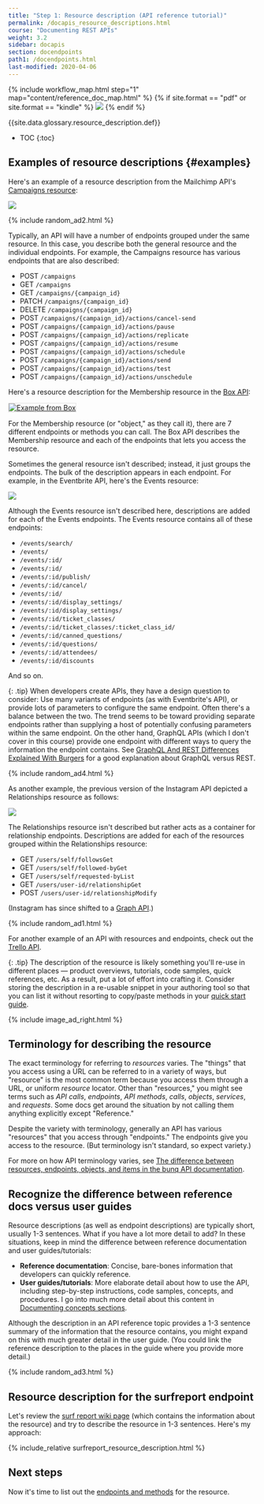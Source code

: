 ```yaml
---
title: "Step 1: Resource description (API reference tutorial)"
permalink: /docapis_resource_descriptions.html
course: "Documenting REST APIs"
weight: 3.2
sidebar: docapis
section: docendpoints
path1: /docendpoints.html
last-modified: 2020-04-06
---
```


{% include workflow_map.html step="1" map="content/reference_doc_map.html"  %}
{% if site.format == "pdf" or site.format == "kindle" %}
<img src="https://s3.us-west-1.wasabisys.com/idbwmedia.com/images/api/apiref1.png"/>
{% endif %}

{{site.data.glossary.resource_description.def}}

* TOC
{:toc}

## Examples of resource descriptions {#examples}

Here's an example of a resource description from the Mailchimp API's [Campaigns resource](http://developer.mailchimp.com/documentation/mailchimp/reference/campaigns/#):

<a class="noExtIcon" href="http://developer.mailchimp.com/documentation/mailchimp/reference/campaigns/"><img src="https://s3.us-west-1.wasabisys.com/idbwmedia.com/images/api/mailchimpcampaigns.png"/></a>

{% include random_ad2.html %}

Typically, an API will have a number of endpoints grouped under the same resource. In this case, you describe both the general resource and the individual endpoints. For example, the Campaigns resource has various endpoints that are also described:

* POST `/campaigns`
* GET `/campaigns	`
* GET `/campaigns/{campaign_id}`
* PATCH `/campaigns/{campaign_id}`
* DELETE `/campaigns/{campaign_id}`
* POST `/campaigns/{campaign_id}/actions/cancel-send`
* POST `/campaigns/{campaign_id}/actions/pause`
* POST `/campaigns/{campaign_id}/actions/replicate`
* POST `/campaigns/{campaign_id}/actions/resume`
* POST `/campaigns/{campaign_id}/actions/schedule`
* POST `/campaigns/{campaign_id}/actions/send`
* POST `/campaigns/{campaign_id}/actions/test`
* POST `/campaigns/{campaign_id}/actions/unschedule`

Here's a resource description for the Membership resource in the [Box API](https://developer.box.com/reference/resources/group-membership/):

<a class="noCrossRef" href="https://developer.box.com/reference/resources/group-membership/" class="noExtIcon"><img src="https://s3.us-west-1.wasabisys.com/idbwmedia.com/images/api/boxresourcesv2.png" style="border: 1px solid #dedede" alt="Example from Box" /></a>

For the Membership resource (or "object," as they call it), there are 7 different endpoints or methods you can call. The Box API describes the Membership resource and each of the endpoints that lets you access the resource.

Sometimes the general resource isn't described; instead, it just groups the endpoints. The bulk of the description appears in each endpoint. For example, in the Eventbrite API, here's the Events resource:

<a class="noExtIcon" href="https://www.eventbrite.com/platform/api#/reference/event"><img src="https://s3.us-west-1.wasabisys.com/idbwmedia.com/images/api/eventbriteresourceexample2.png"/></a>

Although the Events resource isn't described here, descriptions are added for each of the Events endpoints. The Events resource contains all of these endpoints:

* `/events/search/`
* `/events/`
* `/events/:id/`
* `/events/:id/`
* `/events/:id/publish/`
* `/events/:id/cancel/`
* `/events/:id/`
* `/events/:id/display_settings/`
* `/events/:id/display_settings/`
* `/events/:id/ticket_classes/`
* `/events/:id/ticket_classes/:ticket_class_id/`
* `/events/:id/canned_questions/`
* `/events/:id/questions/`
* `/events/:id/attendees/`
* `/events/:id/discounts`

And so on.

{: .tip}
When developers create APIs, they have a design question to consider: Use many variants of endpoints (as with Eventbrite's API), or provide lots of parameters to configure the same endpoint. Often there's a balance between the two. The trend seems to be toward providing separate endpoints rather than supplying a host of potentially confusing parameters within the same endpoint. On the other hand, GraphQL APIs (which I don't cover in this course) provide one endpoint with different ways to query the information the endpoint contains. See [GraphQL And REST Differences Explained With Burgers](http://apievangelist.com/2018/06/29/graphql-and-rest-differences-explained-with-burgers/) for a good explanation about GraphQL versus REST.

{% include random_ad4.html %}

As another example, the previous version of the Instagram API depicted a Relationships resource as follows:

<a  class="noCrossRef" class="noExtIcon"><img src="https://s3.us-west-1.wasabisys.com/idbwmedia.com/images/api/instagramapi_3_17.png"/></a>

The Relationships resource isn't described but rather acts as a container for relationship endpoints. Descriptions are added for each of the resources grouped within the Relationships resource:

* GET `/users/self/followsGet`
* GET `/users/self/followed-byGet`
* GET `/users/self/requested-byList`
* GET `/users/user-id/relationshipGet`
* POST `/users/user-id/relationshipModify`

(Instagram has since shifted to a [Graph API](https://developers.facebook.com/docs/instagram-api/).)

{% include random_ad1.html %}

For another example of an API with resources and endpoints, check out the [Trello API](https://developers.trello.com/v1.0/reference#introduction).

{: .tip}
The description of the resource is likely something you'll re-use in different places &mdash; product overviews, tutorials, code samples, quick references, etc. As a result, put a lot of effort into crafting it. Consider storing the description in a re-usable snippet in your authoring tool so that you can list it without resorting to copy/paste methods in your [quick start guide](docapis_doc_quick_reference.html).

{% include image_ad_right.html %}

## Terminology for describing the resource

The exact terminology for referring to *resources* varies. The "things" that you access using a URL can be referred to in a variety of ways, but "resource" is the most common term because you access them through a URL, or uniform *resource* locator. Other than "resources," you might see terms such as *API calls*, *endpoints*, *API methods*, *calls*, *objects*, *services*, and *requests*. Some docs get around the situation by not calling them anything explicitly except "Reference."

Despite the variety with terminology, generally an API has various "resources" that you access through "endpoints." The endpoints give you access to the resource. (But terminology isn't standard, so expect variety.)

For more on how API terminology varies, see [The difference between resources, endpoints, objects, and items in the bunq API documentation](https://medium.com/bunq-developers-corner/the-difference-between-resources-endpoints-objects-and-items-in-the-bunq-api-documentation-6b774473542).

## Recognize the difference between reference docs versus user guides

Resource descriptions (as well as endpoint descriptions) are typically short, usually 1-3 sentences. What if you have a lot more detail to add? In these situations, keep in mind the difference between reference documentation and user guides/tutorials:

* **Reference documentation**: Concise, bare-bones information that developers can quickly reference.
* **User guides/tutorials**: More elaborate detail about how to use the API, including step-by-step instructions, code samples, concepts, and procedures. I go into much more detail about this content in [Documenting concepts sections](docconceptual.html).

Although the description in an API reference topic provides a 1-3 sentence summary of the information that the resource contains, you might expand on this with much greater detail in the user guide. (You could link the reference description to the places in the guide where you provide more detail.)

{% include random_ad3.html %}

## <i class="fa fa-user-circle"></i> Resource description for the surfreport endpoint

Let's review the [surf report wiki page](docapis_new_endpoint_to_doc.html#surf_report_api) (which contains the information about the resource) and try to describe the resource in 1-3 sentences. Here's my approach:

<div class="docSample">
{% include_relative surfreport_resource_description.html %}
</div>


## Next steps

Now it's time to list out the [endpoints and methods](docapis_resource_endpoints.html) for the resource.
